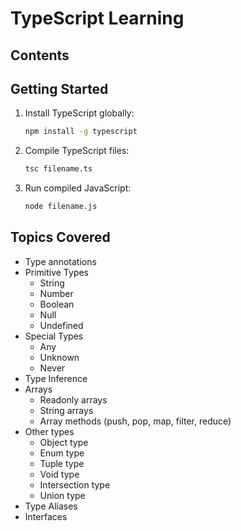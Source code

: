 # TypeScript Learning

## Contents

## Getting Started

1. Install TypeScript globally:
   ```bash
   npm install -g typescript
   ```

2. Compile TypeScript files:
   ```bash
   tsc filename.ts
   ```

3. Run compiled JavaScript:
   ```bash
   node filename.js
   ```

## Topics Covered

- Type annotations
- Primitive Types
  - String
  - Number
  - Boolean
  - Null
  - Undefined
- Special Types
  - Any
  - Unknown
  - Never
- Type Inference
- Arrays
  - Readonly arrays
  - String arrays
  - Array methods (push, pop, map, filter, reduce)
- Other types
  - Object type
  - Enum type
  - Tuple type
  - Void type
  - Intersection type
  - Union type
- Type Aliases
- Interfaces
